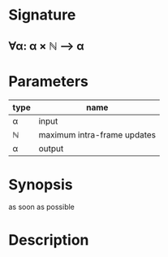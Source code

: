 # Signature
## ∀α: α × ℕ ⟶ α

# Parameters

| type | name |
|------|------|
|α|input|
|ℕ|maximum intra-frame updates|
|α|output|

# Synopsis
as soon as possible

# Description
